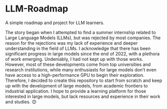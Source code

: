 # LLM-Roadmap
A simple roadmap and project for LLM learners.

The story began when I attempted to find a summer internship related to Large Language Models (LLMs), but was rejected by most companies. The reason for the rejections was my lack of experience and deeper understanding in the field of LLMs. I acknowledge that there has been significant progress in large models since the end of 2022, with a plethora of work emerging. Undeniably, I had not kept up with those works. However, most of these developments come from top universities and research institutions, while many enthusiasts for large models don’t even have access to a high-performance GPU to begin their exploration. Therefore, I decided to create this repository to start from scratch and keep up with the development of large models, from academic frontiers to industrial application. I hope to provide a learning platform for those interested in large models, but lack resources and experience in their work and studies. 😊
